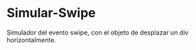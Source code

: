 Simular-Swipe
=============

Simulador del evento swipe, con el objeto de desplazar un div horizontalmente.
